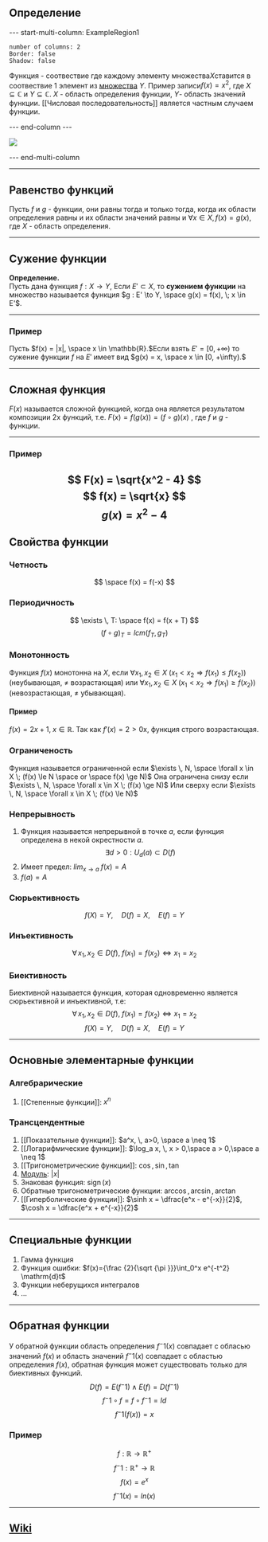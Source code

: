 ## Определение
--- start-multi-column: ExampleRegion1  
```column-settings  
number of columns: 2
Border: false
Shadow: false
```

Функция - соотвествие где каждому элементу множества$X$ставится в соотвествие 1 элемент из [множества](Множество) $Y$. Пример записи$f(x) = x^2$, где $X \subseteq \mathbb{C}$ и $Y \subseteq \mathbb{C}$. $X$ - область определения функции, $Y$- область значений функции. [[Числовая последовательность]] является частным случаем функции.

--- end-column ---

![](function.png)

--- end-multi-column

---
## Равенство функций
Пусть $f$ и $g$ - функции, они равны тогда и только тогда, когда их области определения равны и их области значений равны и $\forall x \in X, f(x) = g(x)$, где $X$ - область определения.

---
## Сужение функции

**Определение.**  
Пусть дана функция $f : X \to Y$, Если $E' \subset X$, то **сужением функции**  на множество  называется функция $g : E' \to Y, \space g(x) = f(x), \; x \in E'$.

---
### Пример
Пусть $f(x) = |x|, \space x \in \mathbb{R}.$Если взять $E' = [0, +\infty)$ то сужение функции $f$ на $E'$ имеет вид  $g(x) = x, \space x \in [0, +\infty).$

---
## Сложная функция
$F(x)$ называется сложной функцией, когда она является результатом композиции 2х функций, т.е. $F(x) = f(g(x)) = (f \circ g)(x)$ , где $f$ и $g$ - функции.

---
### Пример
$$
	F(x) = \sqrt{x^2 - 4}
$$
$$
	f(x) = \sqrt{x}
$$
$$
	g(x) = x^2 - 4
$$
---
## Свойства функции
### Четность
$$
	\space f(x) = f(-x)
$$

### Периодичность
$$
	\exists \, T: \space f(x) = f(x + T) 
$$
$$
	(f \circ g)_T = lcm(f_T, g_T)
$$
### Монотонность
Функция $f(x)$ монотонна на $X$, если $\forall x_1, x_2 \in X \;(x_1 < x_2 \Rightarrow f(x_1) \le f(x_2))$ (неубывающая, $\neq$ возрастающая) или $\forall x_1, x_2 \in X \;(x_1 < x_2 \Rightarrow f(x_1) \ge f(x_2))$ (невозрастающая, $\neq$ убывающая).

#### Пример  
$f(x) = 2x+1, \; x \in \mathbb{R}$. Так как $f'(x) = 2 > 0$x, функция строго возрастающая.

### Ограниченость
Функция называется ограниченной если $\exists \, N, \space \forall x \in X \; (f(x) \le N \space or \space f(x) \ge N)$
Она ограничена снизу если $\exists \, N, \space \forall x \in X \; (f(x) \ge N)$
Или сверху если $\exists \, N, \space \forall x \in X \; (f(x) \le N)$
### Непрерывность
1. Функция называется непрерывной в точке $a$, если функция определена в некой окрестности $a$.
$$
\exists d > 0: U_d(a) \subset D(f)
$$
2. Имеет предел: $lim_{x\rightarrow a}\; f(x) = A$
3. $f(a) = A$
### Сюрьективность
$$
	f(X) = Y, \quad D(f) = X, \quad E(f) = Y
$$
### Инъективность
$$
	\forall \, x_1, x_2 \in D(f), \; f(x_1) = f(x_2) \Longleftrightarrow x_1 = x_2
$$

### Биективность
Биективной называется функция, которая одновременно является сюрьективной и инъективной, т.е:
$$
	\forall \, x_1, x_2 \in D(f), \; f(x_1) = f(x_2) \Longleftrightarrow x_1 = x_2
$$
$$
	f(X) = Y, \quad D(f) = X, \quad E(f) = Y
$$

---
## Основные элементарные функции
### Алгебрарические
1. [[Степенные функции]]: $x^n$
### Трансцендентные
1. [[Показательные функции]]: $a^x, \, a>0, \space a \neq 1$
2. [[Логарифмические функции]]: $\log_a x, \, x > 0,\space a > 0,\space a \neq 1$
3. [[Тригонометрические функции]]: $\cos, \, \sin, \, \tan$
4. [Модуль](Абсолютная%20величина.md): $|x|$
5. Знаковая функция: $\operatorname{sign}(x)$
6. Обратные тригонометрические функции: $\arccos, \arcsin, \arctan$
7. [[Гиперболические функции]]: $\sinh x = \dfrac{e^x - e^{-x}}{2}$, $\cosh x = \dfrac{e^x + e^{-x}}{2}$

---
## Специальные функции
1. Гамма функция
2. Функция ошибки: $f(x)={\frac {2}{\sqrt {\pi }}}\int_0^x e^{-t^2} \mathrm{d}t$
3. Функции неберущихся интегралов
4. ...

---
## Обратная функции
У обратной функции область определения $f^-1(x)$ совпадает с обласью значений $f(x)$ и область значений $f^-1(x)$ совпадает с областью определения $f(x)$, обратная функция может существовать только для биективных функций.
$$
	D(f) = E(f^-1) \; \land \; E(f) = D(f^-1)
$$
$$
	f^-1 \circ f = f \circ f^-1 = Id
$$
$$
	f^-1(f(x)) = x
$$
### Пример
$$
f: \mathbb{R} \rightarrow \mathbb{R}^+
$$
$$
f^-1: \mathbb{R}^+ \rightarrow \mathbb{R}
$$
$$
f(x) = e^x
$$
$$
f^-1(x) = ln(x)
$$

---
## [Wiki](https://ru.wikipedia.org/wiki/Функция_(математика))